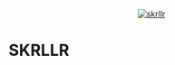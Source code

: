 <p align="center">
    <a href="https://github.com/skrllr/inicio" rel="skllr-github">
        <img alt="skrllr" href="https://github.com/skrllr/inicio" src="https://lh3.google.com/u/2/d/10BoaZfxMxlIrsTfVCY7jFSSbVOfuwpg4=w1366-h665-iv1">
    </a>
</p>

# SKRLLR
